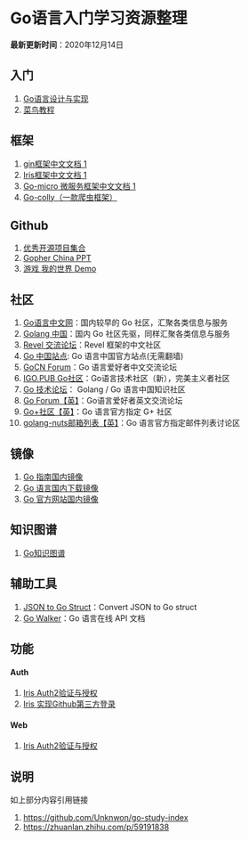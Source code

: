 # Go语言入门学习资源整理

**最新更新时间**：2020年12月14日
## 入门

1. [Go语言设计与实现](https://draveness.me/golang/)
2. [菜鸟教程](https://www.runoob.com/go/go-tutorial.html)

## 框架

1. [gin框架中文文档 1](https://www.kancloud.cn/shuangdeyu/gin_book/949413)
2. [Iris框架中文文档 1](https://www.kancloud.cn/adapa/go-web-iris/1108131)
3. [Go-micro 微服务框架中文文档 1](https://www.kancloud.cn/linimbus/go-micro/529030)
4. [Go-colly（一款爬虫框架）](http://go-colly.org/docs/)




## Github

1. [优秀开源项目集合](https://github.com/yinggaozhen/awesome-go-cn)
2. [Gopher China PPT](https://github.com/gopherchina/conference)
3. [游戏 我的世界 Demo](https://github.com/icexin/gocraft)

## 社区

1. [Go语言中文网](https://studygolang.com/)：国内较早的 Go 社区，汇聚各类信息与服务
2. [Golang 中国](https://www.golangtc.com/)：国内 Go 社区先驱，同样汇聚各类信息与服务
3. [Revel 交流论坛](http://gorevel.cn/)：Revel 框架的中文社区
4. [Go 中国站点](https://golang.google.cn/): Go 语言中国官方站点(无需翻墙)
5. [GoCN Forum](https://gocn.vip/)：Go 语言爱好者中文交流论坛
6. [IGO.PUB Go社区](https://igo.pub/)：Go语言技术社区（新），完美主义者社区
7. [Go 技术论坛](https://learnku.com/go)： Golang / Go 语言中国知识社区
5. [Go Forum【英】](https://forum.golangbridge.org/)：Go语言爱好者英文交流论坛
6. [Go+社区【英】](https://plus.google.com/u/0/communities/114112804251407510571)：Go 语言官方指定 G+ 社区
7. [golang-nuts邮箱列表【英】](https://groups.google.com/forum/#!forum/golang-nuts)：Go 语言官方指定邮件列表讨论区
## 镜像

1. [Go 指南国内镜像](http://tour.golangtc.com/)
2. [Go 语言国内下载镜像](http://www.golangtc.com/download)
3. [Go 官方网站国内镜像](http://docs.studygolang.com/)


## 知识图谱

1. [Go知识图谱](https://www.processon.com/view/link/5a9ba4c8e4b0a9d22eb3bdf0#map)

## 辅助工具

1. [JSON to Go Struct](https://mholt.github.io/json-to-go/)：Convert JSON to Go struct
2. [Go Walker](https://gowalker.org/)：Go 语言在线 API 文档

## 功能
#### Auth
1. [Iris Auth2验证与授权](http://www.mianshigee.com/tutorial/studyiris-examples/974f15f8a2b75112.md)
2. [Iris 实现Github第三方登录](https://zhuanlan.zhihu.com/p/35392186)

#### Web
1. [Iris Auth2验证与授权](http://www.mianshigee.com/tutorial/studyiris-examples/974f15f8a2b75112.md)

## 说明
如上部分内容引用链接

1. https://github.com/Unknwon/go-study-index
2. https://zhuanlan.zhihu.com/p/59191838

